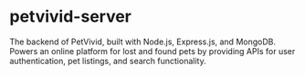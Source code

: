 # petvivid-server
The backend of PetVivid, built with Node.js, Express.js, and MongoDB. Powers an online platform for lost and found pets by providing APIs for user authentication, pet listings, and search functionality.
